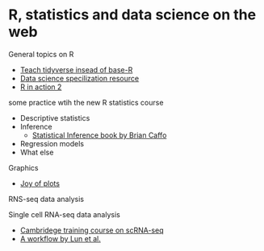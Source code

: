 # R, statistics and data science on the web

General topics on R

* [Teach tidyverse insead of base-R](http://varianceexplained.org/r/teach-tidyverse/)
* [Data science specilization resource](http://datasciencespecialization.github.io/)
* [R in action 2](https://github.com/kabacoff/RiA2)

some practice wtih the new R statistics course

* Descriptive statistics
* Inference
   * [Statistical Inference book by Brian Caffo](https://leanpub.com/LittleInferenceBook/read)
* Regression models
* What else


Graphics 
* [Joy of plots](https://github.com/vsbuffalo/devnotes/wiki/The-Joy-of-R-Base-Graphics)




RNS-seq data analysis


Single cell RNA-seq data analysis
* [Cambridege training course on scRNA-seq](https://hemberg-lab.github.io/scRNA.seq.course/index.html)
* [A workflow by Lun et al.](https://www.bioconductor.org/help/workflows/simpleSingleCell/)
